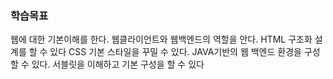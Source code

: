 ### 학습목표

웹에 대한 기본이해를 한다.
웹클라이언트와 웹백엔드의 역할을 안다.
HTML 구조화 설계를 할 수 있다
CSS 기본 스타일을 꾸밀 수 있다.
JAVA기반의 웹 백엔드 환경을 구성할 수 있다.
서블릿을 이해하고 기본 구성을 할 수 있다
